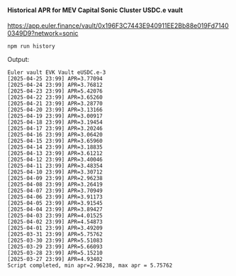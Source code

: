 #### Historical APR for MEV Capital Sonic Cluster USDC.e vault
https://app.euler.finance/vault/0x196F3C7443E940911EE2Bb88e019Fd71400349D9?network=sonic

```shell
npm run history
```

Output:
```shell
Euler vault EVK Vault eUSDC.e-3
[2025-04-25 23:99] APR=3.77094
[2025-04-24 23:99] APR=3.76812
[2025-04-23 23:99] APR=5.42076
[2025-04-22 23:99] APR=3.65260
[2025-04-21 23:99] APR=3.28770
[2025-04-20 23:99] APR=3.13166
[2025-04-19 23:99] APR=3.00917
[2025-04-18 23:99] APR=3.19454
[2025-04-17 23:99] APR=3.20246
[2025-04-16 23:99] APR=3.06420
[2025-04-15 23:99] APR=3.65960
[2025-04-14 23:99] APR=3.18835
[2025-04-13 23:99] APR=3.61212
[2025-04-12 23:99] APR=3.40046
[2025-04-11 23:99] APR=3.48354
[2025-04-10 23:99] APR=3.30712
[2025-04-09 23:99] APR=2.96238
[2025-04-08 23:99] APR=3.26419
[2025-04-07 23:99] APR=3.70949
[2025-04-06 23:99] APR=3.91173
[2025-04-05 23:99] APR=3.91545
[2025-04-04 23:99] APR=3.89427
[2025-04-03 23:99] APR=4.01525
[2025-04-02 23:99] APR=4.54873
[2025-04-01 23:99] APR=3.49209
[2025-03-31 23:99] APR=5.75762
[2025-03-30 23:99] APR=5.51083
[2025-03-29 23:99] APR=5.66093
[2025-03-28 23:99] APR=5.15210
[2025-03-27 23:99] APR=4.93402
Script completed, min apr=2.96238, max apr = 5.75762
```
